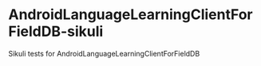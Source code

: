 AndroidLanguageLearningClientForFieldDB-sikuli
==============================================

Sikuli tests for AndroidLanguageLearningClientForFieldDB
